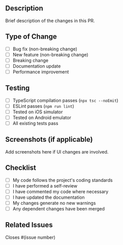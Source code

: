 ## Description
Brief description of the changes in this PR.

## Type of Change
- [ ] Bug fix (non-breaking change)
- [ ] New feature (non-breaking change)
- [ ] Breaking change
- [ ] Documentation update
- [ ] Performance improvement

## Testing
- [ ] TypeScript compilation passes (`npx tsc --noEmit`)
- [ ] ESLint passes (`npm run lint`)
- [ ] Tested on iOS simulator
- [ ] Tested on Android emulator
- [ ] All existing tests pass

## Screenshots (if applicable)
Add screenshots here if UI changes are involved.

## Checklist
- [ ] My code follows the project's coding standards
- [ ] I have performed a self-review
- [ ] I have commented my code where necessary
- [ ] I have updated the documentation
- [ ] My changes generate no new warnings
- [ ] Any dependent changes have been merged

## Related Issues
Closes #(issue number)